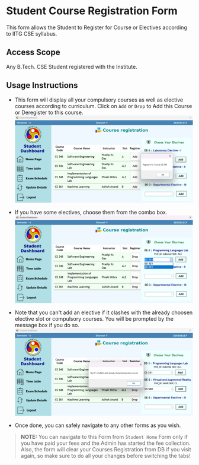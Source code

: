 # Student Course Registration Form
This form allows the Student to Register for Course or Electives according to IITG CSE syllabus.

## Access Scope
Any B.Tech. CSE Student registered with the Institute.

## Usage Instructions

- This form will display all your compulsory courses as well as elective courses according to curriculum. Click on `Add` or `Drop` to Add this Course or Deregister to this course.
![alt-syntax](./assets/reg-pic1.png)

- If you have some electives, choose them from the combo box.
![alt-syntax](./assets/electives-reg.png)

- Note that you can't add an elective if it clashes with the already choosen elective slot or compulsory courses. You will be prompted by the message box if you do so.
![alt text](./assets/clash.png)

- Once done, you can safely navigate to any other forms as you wish.


> **NOTE:** 
You can navigate to this Form from `Student Home` Form only if you have paid your fees and the Admin has started the fee collection. Also, the form will clear your Courses Registration from DB if you visit again, so make sure to do all your changes before switching the tabs!
